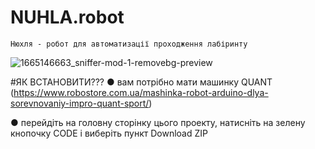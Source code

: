 # NUHLA.robot

`Нюхля - робот для автоматизації проходження лабіринту`

![1665146663_sniffer-mod-1-removebg-preview](https://github.com/pocketcat3/NUHLA.robot/assets/114851989/90e05af4-a73e-46b2-b057-71bfa1e9856a)

#ЯК ВСТАНОВИТИ???
● вам потрібно мати машинку QUANT (https://www.robostore.com.ua/mashinka-robot-arduino-dlya-sorevnovaniy-impro-quant-sport/)


● перейдіть на головну сторінку цього проекту, натисніть на зелену кнопочку CODE і виберіть пункт Download ZIP
